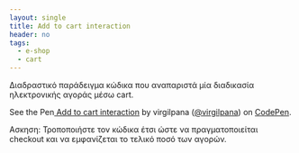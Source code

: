 ```yaml
---
layout: single
title: Add to cart interaction
header: no
tags:
  - e-shop
  - cart
---
```


Διαδραστικό παράδειγμα κώδικα που αναπαριστά μία διαδικασία ηλεκτρονικής αγοράς μέσω cart.

<p data-height="350" data-theme-id="17517" data-slug-hash="YRvpzV" data-default-tab="result" data-user="@virgilpana" class='codepen'>
See the Pen<a href='https://codepen.io/p17kapr1/pen/YRvpzV'>
Add to cart interaction</a> by virgilpana (<a href='https://codepen.io/virgilpana/'>@virgilpana</a>) 
on <a href='http://codepen.io'>CodePen</a>.</p>

<script async src="//assets.codepen.io/assets/embed/ei.js"></script>

Ασκηση: Τροποποιήστε τον κώδικα έτσι ώστε να πραγματοποιείται checkout και να εμφανίζεται το τελικό ποσό των αγορών.
